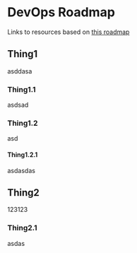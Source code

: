 # DevOps Roadmap

Links to resources based on [this roadmap](https://roadmap.sh/devops)

## Thing1

asddasa

### Thing1.1

asdsad

### Thing1.2

asd

#### Thing1.2.1

asdasdas

## Thing2

123123

### Thing2.1

asdas
